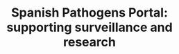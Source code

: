 ---
title: "Spanish Pathogens Portal: supporting surveillance and research"
description: "Spanish Pathogens Portal provides information to support genomic surveillance and research."
---